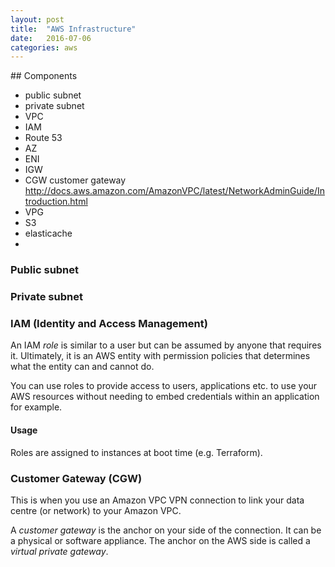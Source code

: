 ```yaml
---
layout: post
title:  "AWS Infrastructure"
date:   2016-07-06
categories: aws
---
```

## Components
- public subnet
- private subnet
- VPC
- IAM
- Route 53
- AZ
- ENI
- IGW
- CGW customer gateway http://docs.aws.amazon.com/AmazonVPC/latest/NetworkAdminGuide/Introduction.html
- VPG
- S3
- elasticache
-

### Public subnet


### Private subnet

### IAM (Identity and Access Management)

An IAM _role_ is similar to a user but can be assumed by anyone that requires it.
Ultimately, it is an AWS entity with permission policies that determines what the entity can and cannot do.

You can use roles to provide access to users, applications etc. to use your AWS resources without needing
to embed credentials within an application for example.

#### Usage

Roles are assigned to instances at boot time (e.g. Terraform).


### Customer Gateway (CGW)

This is when you use an Amazon VPC VPN connection to link your data centre (or network)
to your Amazon VPC.

A _customer gateway_ is the anchor on your side of the connection.
It can be a physical or software appliance.
The anchor on the AWS side is called a _virtual private gateway_.
